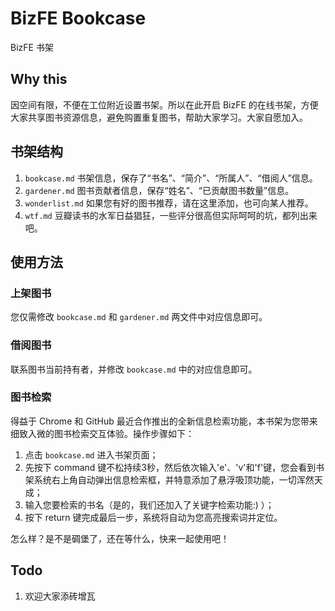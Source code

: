 # BizFE Bookcase

BizFE 书架

## Why this

因空间有限，不便在工位附近设置书架。所以在此开启 BizFE 的在线书架，方便大家共享图书资源信息，避免购置重复图书，帮助大家学习。大家自愿加入。

## 书架结构

1. `bookcase.md` 书架信息，保存了“书名”、“简介”、“所属人”、“借阅人”信息。
2. `gardener.md` 图书贡献者信息，保存“姓名”、“已贡献图书数量”信息。
3. `wonderlist.md` 如果您有好的图书推荐，请在这里添加，也可向某人推荐。
4. `wtf.md` 豆瓣读书的水军日益猖狂，一些评分很高但实际呵呵的坑，都列出来吧。

## 使用方法

### 上架图书

您仅需修改 `bookcase.md` 和 `gardener.md` 两文件中对应信息即可。

### 借阅图书

联系图书当前持有者，并修改 `bookcase.md` 中的对应信息即可。

### 图书检索

得益于 Chrome 和 GitHub 最近合作推出的全新信息检索功能，本书架为您带来细致入微的图书检索交互体验。操作步骤如下：

  1. 点击 `bookcase.md` 进入书架页面；
  2. 先按下 command 键不松持续3秒，然后依次输入'e'、'v'和'f'键，您会看到书架系统右上角自动弹出信息检索框，并特意添加了悬浮吸顶功能，一切浑然天成； 
  3. 输入您要检索的书名（是的，我们还加入了关键字检索功能:) ）；
  4. 按下 return 键完成最后一步，系统将自动为您高亮搜索词并定位。

怎么样？是不是碉堡了，还在等什么，快来一起使用吧！

## Todo

1. 欢迎大家添砖增瓦
